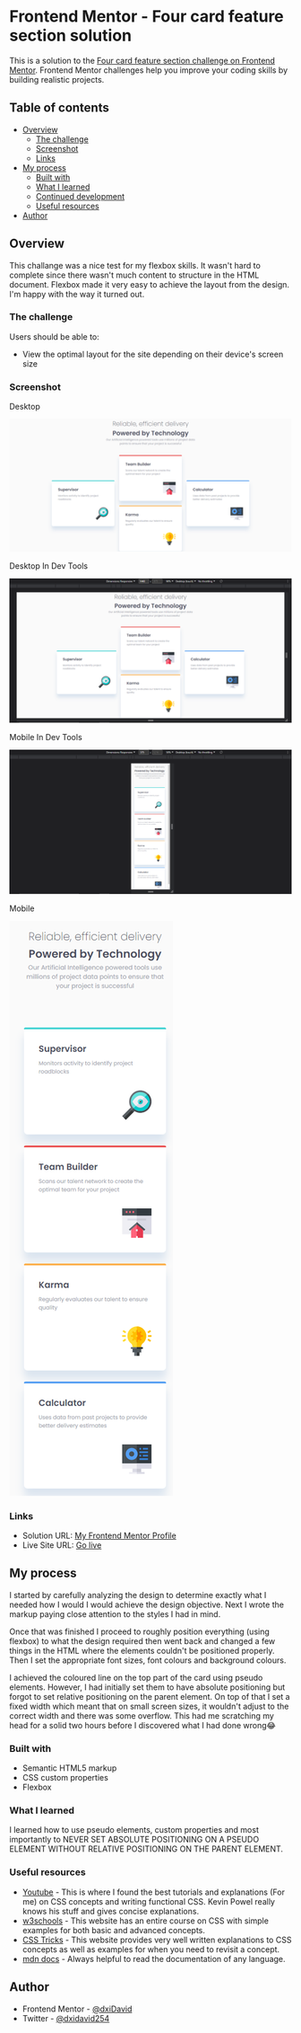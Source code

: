 # Frontend Mentor - Four card feature section solution

This is a solution to the [Four card feature section challenge on Frontend Mentor](https://www.frontendmentor.io/challenges/four-card-feature-section-weK1eFYK). Frontend Mentor challenges help you improve your coding skills by building realistic projects. 

## Table of contents

- [Overview](#overview)
  - [The challenge](#the-challenge)
  - [Screenshot](#screenshot)
  - [Links](#links)
- [My process](#my-process)
  - [Built with](#built-with)
  - [What I learned](#what-i-learned)
  - [Continued development](#continued-development)
  - [Useful resources](#useful-resources)
- [Author](#author)


## Overview

This challange was a nice test for my flexbox skills. It wasn't hard to complete since there wasn't much content to structure in the HTML  document. Flexbox made it very easy to achieve the layout from the design. I'm happy with the way it turned out.

### The challenge

Users should be able to:

- View the optimal layout for the site depending on their device's screen size

### Screenshot

Desktop

![](./images/desktop-full.png)


Desktop In Dev Tools

![](./images/desktop-dev-tools.png)


Mobile In Dev Tools

![](./images/mobile-dev-tools.png)

Mobile

![](./images/mobile-full.png)


### Links

- Solution URL: [My Frontend Mentor Profile](https://www.frontendmentor.io/profile/dxiDavid)
- Live Site URL: [Go live](https://four-card-feature-section-challenge.pages.dev)

## My process

I started by carefully analyzing the design to determine exactly what I needed how I would I would achieve the design objective. Next I wrote the markup paying close attention to the styles I had in mind.

Once that was finished I proceed to roughly position everything (using flexbox) to what the design required then went back and changed a few things in the HTML where the elements couldn't be positioned properly. Then I set the appropriate font sizes, font colours and background colours.

I achieved the coloured line on the top part of the card using pseudo elements. However, I had initially set them to have absolute positioning but forgot to set relative positioning on the parent element. On top of that I set a fixed width which meant that on small screen sizes, it wouldn't adjust to the correct width and there was some overflow. This had me scratching my head for a solid two hours before I discovered what I had done wrong😂

### Built with

- Semantic HTML5 markup
- CSS custom properties
- Flexbox

### What I learned

I learned how to use pseudo elements, custom properties and most importantly to NEVER SET ABSOLUTE POSITIONING ON A PSEUDO ELEMENT WITHOUT RELATIVE POSITIONING ON THE PARENT ELEMENT.

### Useful resources

- [Youtube](https://www.youtube.com/@KevinPowell) - This is where I found the best tutorials and explanations (For me) on CSS concepts and      writing functional CSS. Kevin Powel really knows his stuff and gives concise explanations.
- [w3schools](https://w3schools.com) - This website has an entire course on CSS with simple examples for both basic and advanced concepts.
- [CSS Tricks](https://css-tricks.com/) - This website provides very well written explanations to CSS concepts as well as examples for when you need to revisit a concept.
- [mdn docs](https://developer.mozilla.org/en-US/) - Always helpful to read the documentation of any language.

## Author

- Frontend Mentor - [@dxiDavid](https://www.frontendmentor.io/profile/dxiDavid)
- Twitter - [@dxidavid254](https://www.twitter.com/dxidavid254)

